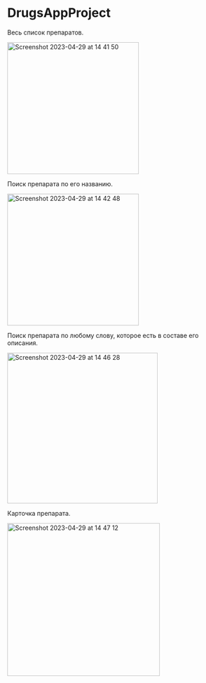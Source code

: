 # DrugsAppProject

Весь список препаратов.

<img width="300" alt="Screenshot 2023-04-29 at 14 41 50" src="https://user-images.githubusercontent.com/100012767/235300583-1eff1ab7-1eeb-487f-a1e3-bc24579cf1e1.png"> 

Поиск препарата по его названию.

<img width="300" alt="Screenshot 2023-04-29 at 14 42 48" src="https://user-images.githubusercontent.com/100012767/235300614-bb6fe621-d6af-49d7-86ee-6090e23c94cc.png">

Поиск препарата по любому слову, которое есть в составе его описания.

<img width="343" alt="Screenshot 2023-04-29 at 14 46 28" src="https://user-images.githubusercontent.com/100012767/235300736-78130a18-2aae-495f-a55e-30807026e35f.png">

Карточка препарата.

<img width="348" alt="Screenshot 2023-04-29 at 14 47 12" src="https://user-images.githubusercontent.com/100012767/235300762-03415013-c9c6-4c74-a547-c77fcc7e4421.png">


